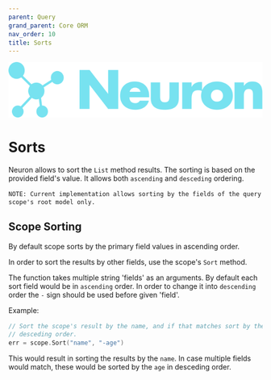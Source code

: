 ```yaml
---
parent: Query
grand_parent: Core ORM
nav_order: 10
title: Sorts
---
```


![Logo](/assets/img/logo.svg)

# Sorts

Neuron allows to sort the `List` method results. The sorting is based on the provided field's value. It allows both `ascending` and `desceding` ordering.

```
NOTE: Current implementation allows sorting by the fields of the query scope's root model only.
```

## Scope Sorting

By default scope sorts by the primary field values in ascending order.

In order to sort the results by other fields, use the scope's `Sort` method.

The function takes multiple string 'fields' as an arguments. By default each sort field would be in `ascending` order. In order to change it into `descending` order the `-` sign should be used before given 'field'.

Example:

```go
// Sort the scope's result by the name, and if that matches sort by the age in 
// desceding order.
err = scope.Sort("name", "-age")
```

This would result in sorting the results by the `name`. In case multiple fields would match, these would be sorted by the `age` in desceding order.